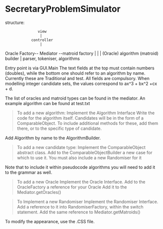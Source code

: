SecretaryProblemSimulator
=========================

structure:

                   view
                    |
                controller
                    |
Oracle Factory-- Mediator --matroid factory
       |            |          |
(Oracle)        algorithm    (matroid)
                 builder
                    |
        parser, tokeniser, algorithms


Entry point is via GUI.Main
The text fields at the top must contain numbers (doubles), while the bottom one should refer to an algorithm by name.
Currently these are Traditional and test.
All fields are compulsory.
When modelling integer candidate sets, the values correspond to ax^3 + bx^2 +cx + d.

The list of oracles and matroid types can be found in the mediator. An example algorithm can be found at test.txt

> To add a new algorithm:
Implement the Algorithm Interface
Write the code for the algorithm itself. Candidates will be in the form of a ComparableObject.
To include additional methods for these, add them there, or to the specific type of candidate.

Add Algorithm by name to the AlgorithmBuilder.


> To add a new candidate type:
Implement the ComparableObject abstract class.
Add to the ComparableObjectBuilder a new case for which to use it.
You must also include a new Randomiser for it

Note that to include it within pseudocode algorithms you will need to add it to the grammar as well.


> To add a new Oracle
Implement the Oracle Interface.
Add to the OracleFactory a reference for your Oracle
Add it to the Mediator.getOracles()


> To Implement a new Randomiser
Implement the Randomiser Interface.
Add a reference to it into RandomiserFactory, within the switch statement.
Add the same reference to Mediator.getMatroids()

To modify the appearance, use the .CSS file.